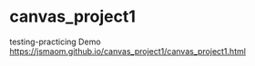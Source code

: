 # canvas_project1
testing-practicing
Demo https://jsmaom.github.io/canvas_project1/canvas_project1.html

